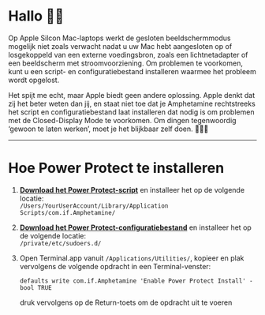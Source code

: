 # Hallo 👋🏼

Op Apple Silcon Mac-laptops werkt de gesloten beeldschermmodus mogelijk niet zoals verwacht nadat u uw Mac hebt aangesloten op of losgekoppeld van een externe voedingsbron, zoals een lichtnetadapter of een beeldscherm met stroomvoorziening. Om problemen te voorkomen, kunt u een script- en configuratiebestand installeren waarmee het probleem wordt opgelost.

Het spijt me echt, maar Apple biedt geen andere oplossing. Apple denkt dat zij het beter weten dan jij, en staat niet toe dat je Amphetamine rechtstreeks het script en configuratiebestand laat installeren dat nodig is om problemen met de Closed-Display Mode te voorkomen. Om dingen tegenwoordig ‘gewoon te laten werken’, moet je het blijkbaar zelf doen. 🔨💪🏼

---

# Hoe Power Protect te installeren

1. <b>[Download het Power Protect-script](https://raw.githubusercontent.com/x74353/Amphetamine/master/Files/PowerProtect_Script.zip)</b> en installeer het op de volgende locatie:<BR>
     ```/Users/YourUserAccount/Library/Application Scripts/com.if.Amphetamine/```

2. <b>[Download het Power Protect-configuratiebestand](https://raw.githubusercontent.com/x74353/Amphetamine/master/Files/PowerProtect_Configuration.zip)</b> en installeer het op de volgende locatie:<BR >
     ```/private/etc/sudoers.d/```

3. Open Terminal.app vanuit ```/Applications/Utilities/```, kopieer en plak vervolgens de volgende opdracht in een Terminal-venster:<BR>

     ```defaults write com.if.Amphetamine 'Enable Power Protect Install' -bool TRUE```

    druk vervolgens op de Return-toets om de opdracht uit te voeren
